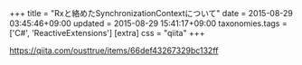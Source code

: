 +++
title = "Rxと絡めたSynchronizationContextについて"
date = 2015-08-29 03:45:46+09:00
updated = 2015-08-29 15:41:17+09:00
taxonomies.tags = ['C#', 'ReactiveExtensions']
[extra]
css = "qiita"
+++

<https://qiita.com/ousttrue/items/66def43267329bc132ff>




